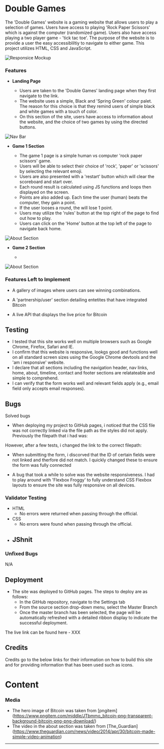 <!-- 
Rock Emoji - https://emojipedia.org/rock/
Paper Emoji - https://emojipedia.org/roll-of-paper/
Scissors Emoji - https://emojipedia.org/scissors/
Restart Emoji - https://emojipedia.org/counterclockwise-arrows-button/
Person Emoji - https://emojipedia.org/person/
Computer Eomji - https://emojipedia.org/laptop/
X Emoji - https://emojipedia.org/cross-mark/
O Emoji - https://emojipedia.org/hollow-red-circle/
Favicon - https://icons8.com/icon/cGyNxHk0jrJM/controller

 -->


 # Double Games

The 'Double Games' website is a gaming website that allows users to play a selection of games.
Users have access to playing 'Rock Paper Scissors' which is against the computer (randomized game).
Users also have access playing a two player game - 'tick tac toe'.
The purpose of the website is to provide a user the easy accessibliltiy to navigate to either game.
This project utilizes HTML, CSS and JavaScript.

![Responsice Mockup](https://github.com/MikesCodingCreations/Portfolio1/blob/main/media/bitcoin_info_full_responsive_mockup.png)


### Features 

- __Landing Page__

  - Users are taken to the 'Double Games' landing page when they first navigate to the link.
  - The website uses a simple, Black and 'Spring Green' colour palet. The reason for this choice is that they remind users of simple black and white games with a touch of color.
  - On this section of the site, users have access to information about the website, and the choice of two games by using the directed buttons.

![Nav Bar](https://github.com/MikesCodingCreations/Portfolio1/blob/main/media/bitcoin_info_full_navbar.png)


- __Game 1 Section__

  - The game 1 page is a simple human vs computer 'rock paper scissors' game.
  - Users will be able to select their choice of 'rock', 'paper' or 'scissors' by selecting the relevant emoji.
  - Users are also presented with a 'restart' button which will clear the scoreboard and start over.
  - Each round result is calculated using JS functions and loops then displayed on the screen.
  - Points are also added up. Each time the user (human) beats the computer, they gain a point.
  - If the user looses a round, the will lose 1 point.
  - Users may utilize the 'rules' button at the top right of the page to find out how to play.
  - Users can click on the 'Home' button at the top left of the page to navigate back home.

![About Section](https://github.com/MikesCodingCreations/Portfolio1/blob/main/media/bitcoin_info_about_section.png)

- __Game 2 Section__

  - 


![About Section](https://github.com/MikesCodingCreations/Portfolio1/blob/main/media/bitcoin_info_about_section.png)

### Features Left to Implement

- A gallery of images where users can see winning combinations. 

- A 'partnership/user' section detailing entetites that have integrated Bitcoin
- A live API that displays the live price for Bitcoin

## Testing 

- I tested that this site works well on multiple browsers such as Google Chrome, Firefox, Safari and IE.
- I confirm that this website is responsive, lookgs good and functions well on all standard screen sizes using the Google Chrome devtools and the 'am i responsive' website.
- I declare that all sections including the navigation header, nav links, home, about, timeline, contact and footer sections are relatateable and simple to comprehend.
- I can verify that the form works well and relevant fields apply (e.g., email field only accepts email responses).

## Bugs
Solved bugs
- When deploying my project to GitHub pages, i noticed that the CSS file was not correctly linked via the file path as the styles did not apply. Previously the filepath that i had was:
    <link rel="stylesheet" href="assets/style.css">
However, after a few tests, i changed the link to the correct filepath:
    <link rel="stylesheet" href="./assets/style.css">

- When submitting the form, i discorved that the ID of certain fields were not linked and therfore did not match. I quickly changed these to ensure the form was fully connected

- A bug that took a while to solve was the website responsiveness. I had to play around with 'Flexbox Froggy' to fully understand CSS Flexbox layouts to ensure the site was fully responsive on all devices.

### Validator Testing 

- HTML
  - No errors were returned when passing through the official.
- CSS
  - No errors were found when passing through the official. 
- JShnit
  - 

### Unfixed Bugs

N/A

## Deployment

- The site was deployed to GitHub pages. The steps to deploy are as follows: 
  - In the GitHub repository, navigate to the Settings tab 
  - From the source section drop-down menu, select the Master Branch
  - Once the master branch has been selected, the page will be automatically refreshed with a detailed ribbon display to indicate the successful deployment. 

The live link can be found here - XXX

## Credits 

Credits go to the below links for their information on how to build this site and for providing information that has been used such as icons.

# Content 

### Media

- The hero image of Bitcoin was taken from [pngitem] (https://www.pngitem.com/middle/JTbmmo_bitcoin-png-transparent-background-bitcoin-png-png-download/)
- The video in the about section was taken from [The_Guardian] (https://www.theguardian.com/news/video/2014/apr/30/bitcoin-made-simple-video-animation)

---

